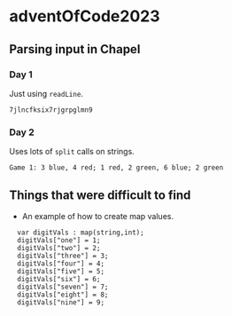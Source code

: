 # adventOfCode2023

## Parsing input in Chapel

### Day 1
Just using `readLine`.
```
7jlncfksix7rjgrpglmn9
```

### Day 2
Uses lots of `split` calls on strings.
```
Game 1: 3 blue, 4 red; 1 red, 2 green, 6 blue; 2 green
```

## Things that were difficult to find

* An example of how to create map values.
```
  var digitVals : map(string,int);
  digitVals["one"] = 1;
  digitVals["two"] = 2;
  digitVals["three"] = 3;
  digitVals["four"] = 4;
  digitVals["five"] = 5;
  digitVals["six"] = 6;
  digitVals["seven"] = 7;
  digitVals["eight"] = 8;
  digitVals["nine"] = 9;
```
